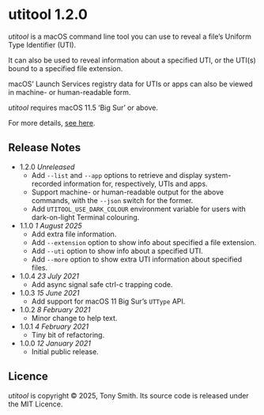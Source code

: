 # utitool 1.2.0

*utitool* is a macOS command line tool you can use to reveal a file’s Uniform Type Identifier (UTI).

It can also be used to reveal information about a specified UTI, or the UTI(s) bound to a specified file extension.

macOS’ Launch Services registry data for UTIs or apps can also be viewed in machine- or human-readable form.

*utitool* requires macOS 11.5 ‘Big Sur’ or above.

For more details, [see here](https://smittytone.net/utitool/index.html).

## Release Notes ##

- 1.2.0 *Unreleased*
    - Add `--list` and `--app` options to retrieve and display system-recorded information for, respectively, UTIs and apps.
    - Support machine- or human-readable output for the above commands, with the `--json` switch for the former.
    - Add `UTITOOL_USE_DARK_COLOUR` environment variable for users with dark-on-light Terminal colouring.
- 1.1.0 *1 August 2025*
    - Add extra file information.
    - Add `--extension` option to show info about specified a file extension.
    - Add `--uti` option to show info about a specified UTI.
    - Add `--more` option to show extra UTI information about specified files.
- 1.0.4 *23 July 2021*
    - Add async signal safe ctrl-c trapping code.
- 1.0.3 *15 June 2021*
    - Add support for macOS 11 Big Sur’s `UTType` API.
- 1.0.2 *8 February 2021*
    - Minor change to help text.
- 1.0.1 *4 February 2021*
    - Tiny bit of refactoring.
- 1.0.0 *12 January 2021*
    - Initial public release.

## Licence ##

*utitool* is copyright © 2025, Tony Smith. Its source code is released under the MIT Licence.
